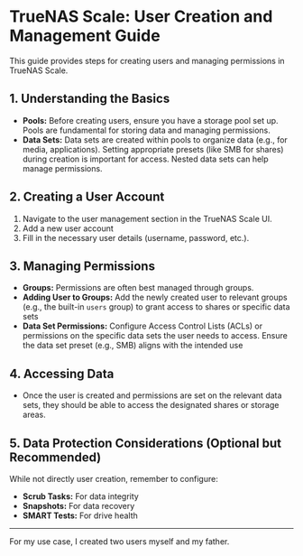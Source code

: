 # TrueNAS Scale: User Creation and Management Guide

This guide provides steps for creating users and managing permissions in TrueNAS Scale.

## 1. Understanding the Basics

* **Pools:** Before creating users, ensure you have a storage pool set up. Pools are fundamental for storing data and managing permissions.
* **Data Sets:** Data sets are created within pools to organize data (e.g., for media, applications). Setting appropriate presets (like SMB for shares) during creation is important for access. Nested data sets can help manage permissions.

## 2. Creating a User Account

1.  Navigate to the user management section in the TrueNAS Scale UI.
2.  Add a new user account
3.  Fill in the necessary user details (username, password, etc.).

## 3. Managing Permissions

* **Groups:** Permissions are often best managed through groups.
* **Adding User to Groups:** Add the newly created user to relevant groups (e.g., the built-in `users` group) to grant access to shares or specific data sets
* **Data Set Permissions:** Configure Access Control Lists (ACLs) or permissions on the specific data sets the user needs to access. Ensure the data set preset (e.g., SMB) aligns with the intended use

## 4. Accessing Data

* Once the user is created and permissions are set on the relevant data sets, they should be able to access the designated shares or storage areas.

## 5. Data Protection Considerations (Optional but Recommended)

While not directly user creation, remember to configure:
* **Scrub Tasks:** For data integrity
* **Snapshots:** For data recovery
* **SMART Tests:** For drive health

---
For my use case, I created two users myself and my father. 
